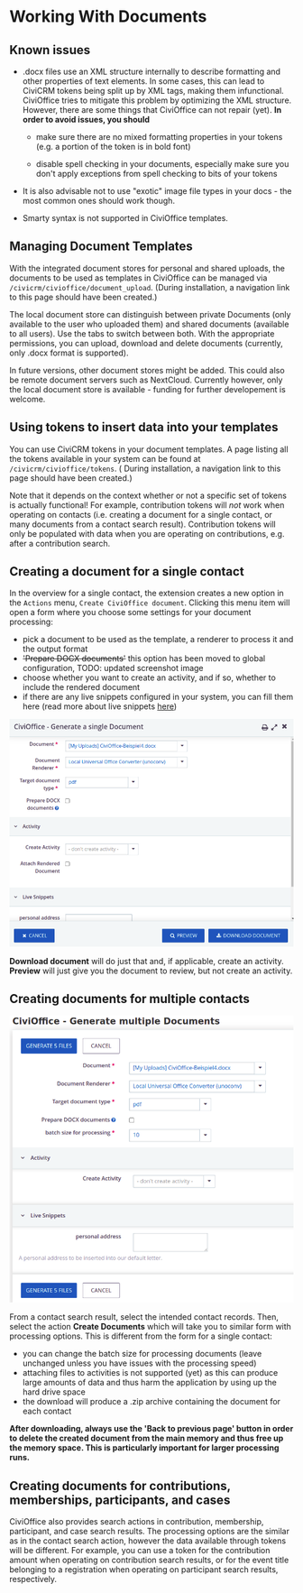 # Working With Documents

## Known issues

+ .docx files use an XML structure internally to describe formatting and other
  properties of text elements. In some cases, this can lead to CiviCRM tokens
  being split up by XML tags, making them infunctional. CiviOffice tries to
  mitigate this problem by optimizing the XML structure. However, there are some
  things that CiviOffice can not repair (yet). **In order to avoid issues, you
  should**

  + make sure there are no mixed formatting properties in your tokens (e.g. a
    portion of the token is in bold font)

  + disable spell checking in your documents, especially make sure you don't
    apply exceptions from spell checking to bits of your tokens

+ It is also advisable not to use "exotic" image file types in your docs - the
  most common ones should work though.

+ Smarty syntax is not supported in CiviOffice templates.

## Managing Document Templates

With the integrated document stores for personal and shared uploads, the
documents to be used as templates in CiviOffice can be managed
via `/civicrm/civioffice/document_upload`. (During installation, a navigation
link to this page should have been created.)

The local document store can distinguish between private Documents (only
available to the user who uploaded them) and shared documents (available to all
users). Use the tabs to switch between both. With the appropriate permissions,
you can upload, download and delete documents (currently, only .docx format is
supported).

In future versions, other document stores might be added. This could also be
remote document servers such as NextCloud. Currently however, only the local
document store is available - funding for further developement is welcome.

## Using tokens to insert data into your templates

You can use CiviCRM tokens in your document templates. A page listing all the
tokens available in your system can be found at `/civicrm/civioffice/tokens`. (
During installation, a navigation link to this page should have been created.)

Note that it depends on the context whether or not a specific set of tokens is
actually functional! For example, contribution tokens will *not* work when
operating on contacts (i.e. creating a document for a single contact, or many
documents from a contact search result). Contribution tokens will only be
populated with data when you are operating on contributions, e.g. after a
contribution search.

## Creating a document for a single contact

In the overview for a single contact, the extension creates a new option in
the `Actions` menu, `Create CiviOffice document`. Clicking this menu item will
open a form where you choose some settings for your document processing:

- pick a document to be used as the template, a renderer to process it and the
  output format
- ~~'Prepare DOCX documents'~~ this option has been moved to global
  configuration, TODO: updated screenshot image
- choose whether you want to create an activity, and if so, whether to include
  the rendered document
- if there are any live snippets configured in your system, you can fill them
  here (read more about live
  snippets [here](inserting-content-with-live-snippets.md))

![CiviOffice generate single document](../img/civioffice-generate-single-document.png "CiviOffice generate documents")

**Download document** will do just that and, if applicable, create an activity.
**Preview** will just give you the document to review, but not create an
activity.

## Creating documents for multiple contacts

![CiviOffice generate documents](../img/civioffice-generate-documents.png "CiviOffice generate documents")

From a contact search result, select the intended contact records. Then, select
the action **Create Documents** which will take you to similar form with
processing options. This is different from the form for a single contact:

- you can change the batch size for processing documents (leave unchanged unless
  you have issues with the processing speed)
- attaching files to activities is not supported (yet) as this can produce large
  amounts of data and thus harm the application by using up the hard drive space
- the download will produce a .zip archive containing the document for each
  contact

**After downloading, always use the 'Back to previous page' button in order to
delete the created document from the main memory and thus free up the memory
space. This is particularly important for larger processing runs.**

## Creating documents for contributions, memberships, participants, and cases

CiviOffice also provides search actions in contribution, membership, participant, and case search
results. The processing options are the similar as in the contact search action,
however the data available through tokens will be different. For example, you
can use a token for the contribution amount when operating on contribution
search results, or for the event title belonging to a registration when
operating on participant search results, respectively.
